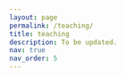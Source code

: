 ```yaml
---
layout: page
permalink: /teaching/
title: teaching
description: To be updated.
nav: true
nav_order: 5
---
```

